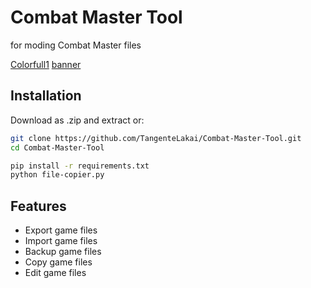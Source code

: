 
# Combat Master Tool

for moding Combat Master files

[Colorfull1](https://raw.githubusercontent.com/TangenteLakai/Combat-Master-Reshade-Presets/refs/heads/main/img/colorfull1.png)
[banner](https://github.com/TangenteLakai/Combat-Master-Tool/blob/3b9a2e39ab7de3900813947c8b68562441f9d1dc/img/IMG_0080.jpg)

## Installation

Download as .zip and extract or:

```bash
git clone https://github.com/TangenteLakai/Combat-Master-Tool.git
cd Combat-Master-Tool

pip install -r requirements.txt
python file-copier.py
```




## Features

- Export game files
- Import game files
- Backup game files
- Copy  game files
- Edit  game files

